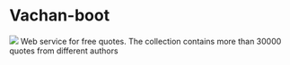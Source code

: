 # Vachan-boot
<img src="http://18.213.185.227/vachan.png">
Web service for free quotes. The collection contains more than 30000 quotes from different authors

